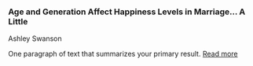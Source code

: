 ### Age and Generation Affect Happiness Levels in Marriage… A Little 

Ashley Swanson

One paragraph of text that summarizes your primary result.  [Read more](https://github.com/ASHSWAN1999/ThinkStats2/blob/master/project1/report1.md)
